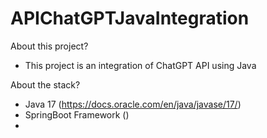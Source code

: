 # APIChatGPTJavaIntegration

About this project?
- This project is an integration of ChatGPT API using Java

About the stack?
- Java 17 (https://docs.oracle.com/en/java/javase/17/)
- SpringBoot Framework ()
- 
